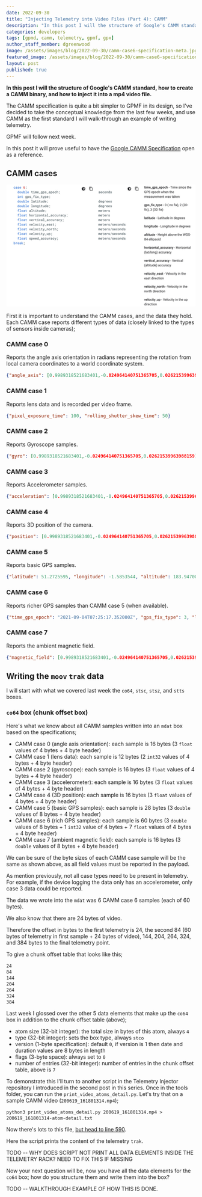 ```yaml
---
date: 2022-09-30
title: "Injecting Telemetry into Video Files (Part 4): CAMM"
description: "In this post I will the structure of Google's CAMM standard, how to create a CAMM binary, and how to inject it into a mp4 video file."
categories: developers
tags: [gpmd, camm, telemetry, gpmf, gpx]
author_staff_member: dgreenwood
image: /assets/images/blog/2022-09-30/camm-case6-specification-meta.jpg
featured_image: /assets/images/blog/2022-09-30/camm-case6-specification-meta.jpg
layout: post
published: true
---
```


**In this post I will the structure of Google's CAMM standard, how to create a CAMM binary, and how to inject it into a mp4 video file.**

The CAMM specification is quite a bit simpler to GPMF in its design, so I've decided to take the conceptual knowledge from the last few weeks, and use CAMM as the first standard I will walk-through an example of writing telemetry.

GPMF will follow next week. 

In this post it will prove useful to have the [Google CAMM Specification](https://developers.google.com/streetview/publish/camm-spec) open as a reference.

## CAMM cases 

<img class="img-fluid" src="/assets/images/blog/2022-09-30/camm-case6-specification-meta.jpg" alt="CAMM Spec case6" title="CAMM Spec case6" />

First it is important to understand the CAMM cases, and the data they hold. Each CAMM case reports different types of data (closely linked to the types of sensors inside cameras);

### CAMM case 0

Reports the angle axis orientation in radians representing the rotation from local camera coordinates to a world coordinate system.

```json
{"angle_axis": [0.9989318521683401,-0.024964140751365705,0.02621539963988159]}
```

### CAMM case 1 

Reports lens data and is recorded per video frame. 

```json
{"pixel_exposure_time": 100, "rolling_shutter_skew_time": 50}
```

### CAMM case 2

Reports Gyroscope samples. 

```json
{"gyro": [0.9989318521683401,-0.024964140751365705,0.02621539963988159]}
```

### CAMM case 3

Reports Accelerometer samples.

```json
{"acceleration": [0.9989318521683401,-0.024964140751365705,0.02621539963988159]}
```

### CAMM case 4 

Reports 3D position of the camera.

```json
{"position": [0.9989318521683401,-0.024964140751365705,0.02621539963988159]}
```

### CAMM case 5

Reports basic GPS samples. 

```json
{"latitude": 51.2725595, "longitude": -1.5853544, "altitude": 183.94700622558594}
```

### CAMM case 6

Reports richer GPS samples than CAMM case 5 (when available).

```json
{"time_gps_epoch": "2021-09-04T07:25:17.352000Z", "gps_fix_type": 3, "latitude": 51.2725595, "longitude": -1.5853544, "altitude": 183.94700622558594, "horizontal_accuracy": 0, "vertical_accuracy": 0, "velocity_east": 0, "velocity_north": 0, "velocity_up": 0, "speed_accuracy": 0}
```

### CAMM case 7

Reports the ambient magnetic field. 

```json
{"magnetic_field": [0.9989318521683401,-0.024964140751365705,0.02621539963988159]}
```



## Writing the `moov` `trak` data

I will start with what we covered last week the `co64`, `stsc`, `stsz`, and `stts` boxes.

### `co64` box (chunk offset box)

Here's what we know about all CAMM samples written into an `mdat` box based on the specifications;

* CAMM case 0 (angle axis orientation): each sample is 16 bytes (3 `float` values of 4 bytes + 4 byte header)
* CAMM case 1 (lens data): each sample is 12 bytes (2 `int32` values of 4 bytes + 4 byte header)
* CAMM case 2 (gyroscope): each sample is 16 bytes (3 `float` values of 4 bytes + 4 byte header)
* CAMM case 3 (accelerometer): each sample is 16 bytes (3 `float` values of 4 bytes + 4 byte header)
* CAMM case 4 (3D position): each sample is 16 bytes (3 `float` values of 4 bytes + 4 byte header)
* CAMM case 5 (basic GPS samples): each sample is 28 bytes (3 `double` values of 8 bytes + 4 byte header)
* CAMM case 6 (rich GPS samples): each sample is 60 bytes (3 `double` values of 8 bytes + 1 `int32` value of 4 bytes + 7 `float` values of 4 bytes + 4 byte header)
* CAMM case 7 (ambient magnetic field): each sample is 16 bytes (3 `double` values of 8 bytes + 4 byte header)

We can be sure of the byte sizes of each CAMM case sample will be the same as shown above, as all field values must be reported in the payload.

As mention previously, not all case types need to be present in telemetry. For example, if the device logging the data only has an accelerometer, only case 3 data could be reported.

The data we wrote into the `mdat` was 6 CAMM case 6 samples (each of 60 bytes).

We also know that there are 24 bytes of video.

Therefore the offset in bytes to the first telemetry is 24, the second 84 (60 bytes of telemetry in first sample + 24 bytes of video), 144, 204, 264, 324, and 384 bytes to the final telemetry point.

To give a chunk offset table that looks like this;

```
24
84
144
204
264
324
384
```

Last week I glossed over the other 5 data elements that make up the `co64` box in addition to the chunk offset table (above);

* atom size (32-bit integer): the total size in bytes of this atom, always `4`
* type (32-bit integer): sets the box type, always `stco`
* version (1-byte specification): default `0`, if version is 1 then date and duration values are 8 bytes in length
* flags (3-byte space): always set to `0`
* number of entries (32-bit integer): number of entries in the chunk offset table, above is `7`





To demonstrate this I'll turn to another script in the Telemetry Injector repository I introduced in the second post in this series. Once in the tools folder, you can run the `print_video_atoms_detail.py`. Let's try that on a sample CAMM video (`200619_161801314.mp4`);

```shell
python3 print_video_atoms_detail.py 200619_161801314.mp4 > 200619_161801314-atom-detail.txt
```

Now there's lots to this file, [but head to line 590](https://gist.github.com/himynamesdave/0525dd51c251990cb85a176a9e2ca3fc#file-200619_161801314-atom-detail-txt-L590).

Here the script prints the content of the telemetry `trak`.

TODO -- WHY DOES SCRIPT NOT PRINT ALL DATA ELEMENTS INSIDE THE TELEMETRY RACK? NEED TO FIX THIS IF MISSING

Now your next question will be, now you have all the data elements for the `co64` box; how do you structure them and write them into the box?

TODO -- WALKTHROUGH EXAMPLE OF HOW THIS IS DONE.















